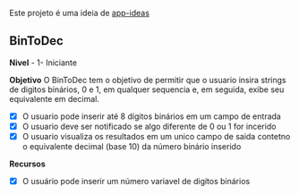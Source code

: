 Este projeto é uma ideia de [app-ideas](https://github.com/florinpop17/app-ideas/blob/master/Projects/1-Beginner/Bin2Dec-App.md)

## BinToDec

**Nivel** - 1- Iniciante

**Objetivo** O BinToDec tem o objetivo de permitir que o usuario insira strings de digitos binários, 0 e 1, em qualquer sequencia e, em seguida, exibe seu equivalente em decimal.

- [X] O usuario pode inserir até 8 dígitos binários em um campo de entrada
- [X] O usuario deve ser notificado se algo diferente de 0 ou 1 for incerido
- [X] O usuario visualiza os resultados em um unico campo de saida contetno o equivalente decimal (base 10) da número binário inserido

**Recursos**
- [X] O usuário pode inserir um número variavel de digítos binários
